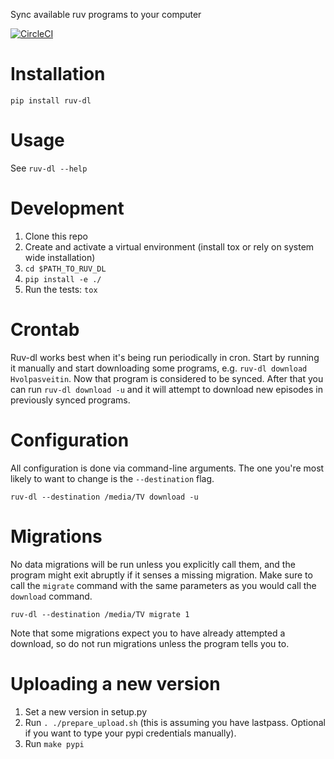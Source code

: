 Sync available ruv programs to your computer

[![CircleCI](https://circleci.com/gh/sindrig/ruv-dl.svg?style=svg)](https://circleci.com/gh/sindrig/ruv-dl)

# Installation

`pip install ruv-dl`

# Usage

See `ruv-dl --help`

# Development

1. Clone this repo
2. Create and activate a virtual environment (install tox or rely on system
wide installation)
3. `cd $PATH_TO_RUV_DL`
4. `pip install -e ./`
5. Run the tests: `tox`

# Crontab

Ruv-dl works best when it's being run periodically in cron. Start by running
it manually and start downloading some programs, e.g.
`ruv-dl download Hvolpasveitin`. Now that program is considered to be synced.
After that you can run `ruv-dl download -u` and it will attempt to download
new episodes in previously synced programs.

# Configuration

All configuration is done via command-line arguments. The one you're most
likely to want to change is the `--destination` flag.

    ruv-dl --destination /media/TV download -u

# Migrations

No data migrations will be run unless you explicitly call them, and the program
might exit abruptly if it senses a missing migration. Make sure to call the
`migrate` command with the same parameters as you would call the `download`
command.

    ruv-dl --destination /media/TV migrate 1

Note that some migrations expect you to have already attempted a download,
so do not run migrations unless the program tells you to.

# Uploading a new version

1. Set a new version in setup.py
2. Run `. ./prepare_upload.sh` (this is assuming you have lastpass.
    Optional if you want to type your pypi credentials manually).
3. Run `make pypi`